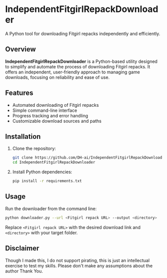# IndependentFitgirlRepackDownloader

A Python tool for downloading Fitgirl repacks independently and efficiently.

## Overview

**IndependentFitgirlRepackDownloader** is a Python-based utility designed to simplify and automate the process of downloading Fitgirl repacks. It offers an independent, user-friendly approach to managing game downloads, focusing on reliability and ease of use.

## Features

- Automated downloading of Fitgirl repacks
- Simple command-line interface
- Progress tracking and error handling
- Customizable download sources and paths

## Installation

1. Clone the repository:
    ```bash
    git clone https://github.com/DH-ai/IndependentFitgirlRepackDownloader.git
    cd IndependentFitgirlRepackDownloader
    ```
2. Install Python dependencies:
    ```bash
    pip install -r requirements.txt
    ```

## Usage

Run the downloader from the command line:

```bash
python downloader.py --url <Fitgirl repack URL> --output <directory>
```

Replace `<Fitgirl repack URL>` with the desired download link and `<directory>` with your target folder.

## Disclaimer 
Though I made this, I do not support pirating, this is just an intellectual exercise to test my skills. Please don't make any assumptions about the author Thank You.
